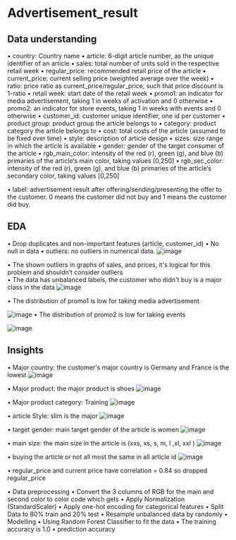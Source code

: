 # Advertisement_result
##	Data understanding

•	country: Country name
•	article: 6-digit article number, as the unique identifier of an article
•	sales: total number of units sold in the respective retail week
•	regular_price: recommended retail price of the article
•	current_price: current selling price (weighted average over the week)
•	ratio: price ratio as current_price/regular_price, such that price discount is 1-ratio
•	retail week: start date of the retail week
•	promo1: an indicator for media advertisement, taking 1 in weeks of activation and 0 otherwise
•	promo2: an indicator for store events, taking 1 in weeks with events and 0 otherwise
•	customer_id: customer unique identifier, one id per customer
•	product group: product group the article belongs to
•	category: product category the article belongs to
•	cost: total costs of the article (assumed to be fixed over time)
•	style: description of article design
•	sizes: size range in which the article is available
•	gender: gender of the target consumer of the article
•	rgb_main_color: intensity of the red (r), green (g), and blue (b) primaries of the article‘s main color, taking values [0,250]
•	rgb_sec_color: intensity of the red (r), green (g), and blue (b) primaries of the article‘s secondary color, taking values [0,250]

•	label: advertisement result after offering/sending/presenting the offer to the customer. 0 means the customer did not buy and 1 means the customer did buy.  

##	EDA
•	Drop duplicates and non-important features (article, customer_id)
•	No null in data
•	outliers: no outliers in numerical data.
![image](https://github.com/doaa-sala7/Advertisement_Result/assets/61519327/11b0308c-7124-4745-911b-6e6e06218690)

•	The shown outliers in graphs of sales, and prices, it's logical for this problem and shouldn’t consider outliers  
•	The data has unbalanced labels, the customer who didn't buy is a major class in the data
![image](https://github.com/doaa-sala7/Advertisement_Result/assets/61519327/adb7f457-aa8a-4a2d-972f-50155807ccff)

•	The distribution of promo1 is low for taking media advertisement

![image](https://github.com/doaa-sala7/Advertisement_Result/assets/61519327/70cfb912-b654-41fa-82e0-83735de541de)
•	 The distribution of promo2 is low for taking events

![image](https://github.com/doaa-sala7/Advertisement_Result/assets/61519327/e944da07-2486-45d2-88a2-4e8f26fb87f6)



##	Insights
•	Major country: the customer's major country is Germany and France is the lowest
![image](https://github.com/doaa-sala7/Advertisement_Result/assets/61519327/e3a218d1-4f4a-43b4-b16d-54eb195a656d)

•	Major product: the major product is shoes
![image](https://github.com/doaa-sala7/Advertisement_Result/assets/61519327/f162f084-9208-4a7a-ab9e-18c28a6298ac)

•	Major product category: Training
![image](https://github.com/doaa-sala7/Advertisement_Result/assets/61519327/df9af7b5-f7cd-4796-bd69-534f1c3de3bb)

•	article Style: slim is the major
![image](https://github.com/doaa-sala7/Advertisement_Result/assets/61519327/a51f41df-edab-408a-8ab2-d8b3e3eb058e)

•	target gender: main target gender of the article is women
![image](https://github.com/doaa-sala7/Advertisement_Result/assets/61519327/50eb87b1-a335-443c-b383-ee38d61de802)

•	main size: the main size in the article is (xxs, xs, s, m, l ,xl, xxl )
 ![image](https://github.com/doaa-sala7/Advertisement_Result/assets/61519327/138a2591-a7f2-4136-ba20-d0468cf6e820)

•	buying the article or not all most the same in all article id
 ![image](https://github.com/doaa-sala7/Advertisement_Result/assets/61519327/da67f6f5-035a-4f04-bd70-2eb44f451d7c)

•	regular_price and current price have correlation = 0.84 so dropped  regular_price
 

•	Data preprocessing
•	Convert the 3 columns of RGB for the main and second color to color code which gets 
•	Apply Normalization (StandardScaler)
•	Apply one-hot encoding for categorical features
•	Split Data to 80% train and 20% test
•	Resample unbalanced data by randomly
•	Modelling
•	Using Random Forest Classifier to fit the data
•	The training accuracy is 1.0
•	prediction accuracy


